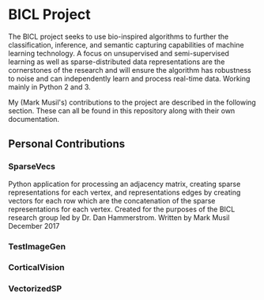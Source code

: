 # BICL Project

The BICL project seeks to use bio-inspired algorithms to further the classification, inference, and semantic capturing capabilities of machine learning technology. A focus on unsupervised and semi-supervised learning as well as sparse-distributed data representations are the cornerstones of the research and will ensure the algorithm has robustness to noise and can independently learn and process real-time data. Working mainly in Python 2 and 3.

My (Mark Musil's) contributions to the project are described in the following section. These can all be found in this repository along with their own documentation.

## Personal Contributions

### SparseVecs

Python application for processing an adjacency matrix, creating sparse representations
for each vertex, and representations edges by creating vectors for each row
which are the concatenation of the sparse representations for each vertex.
Created for the purposes of the BICL research group led by Dr. Dan Hammerstrom.
Written by Mark Musil December 2017

### TestImageGen



### CorticalVision

### VectorizedSP
